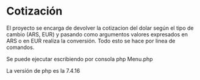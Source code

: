 # Cotización

El proyecto se encarga de devolver la cotizacion del dolar según el tipo de cambio (ARS, EUR) y pasando como argumentos valores expresados en ARS o en EUR realiza la conversión. Todo esto se hace por linea de comandos.

Se puede ejecutar escribiendo por consola php Menu.php

La versión de php es la 7.4.16
